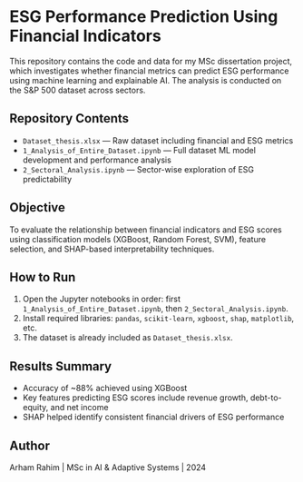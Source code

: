 # ESG Performance Prediction Using Financial Indicators

This repository contains the code and data for my MSc dissertation project, which investigates whether financial metrics can predict ESG performance using machine learning and explainable AI. The analysis is conducted on the S&P 500 dataset across sectors.

## Repository Contents

- `Dataset_thesis.xlsx` — Raw dataset including financial and ESG metrics
- `1_Analysis_of_Entire_Dataset.ipynb` — Full dataset ML model development and performance analysis
- `2_Sectoral_Analysis.ipynb` — Sector-wise exploration of ESG predictability

## Objective

To evaluate the relationship between financial indicators and ESG scores using classification models (XGBoost, Random Forest, SVM), feature selection, and SHAP-based interpretability techniques.

## How to Run

1. Open the Jupyter notebooks in order: first `1_Analysis_of_Entire_Dataset.ipynb`, then `2_Sectoral_Analysis.ipynb`.
2. Install required libraries: `pandas`, `scikit-learn`, `xgboost`, `shap`, `matplotlib`, etc.
3. The dataset is already included as `Dataset_thesis.xlsx`.

## Results Summary

- Accuracy of ~88% achieved using XGBoost
- Key features predicting ESG scores include revenue growth, debt-to-equity, and net income
- SHAP helped identify consistent financial drivers of ESG performance

## Author

Arham Rahim | MSc in AI & Adaptive Systems | 2024
